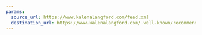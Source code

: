 ```yaml
---
params:
  source_url: https://www.kalenalangford.com/feed.xml
  destination_url: https://www.kalenalangford.com/.well-known/recommendations.opml
---
```

